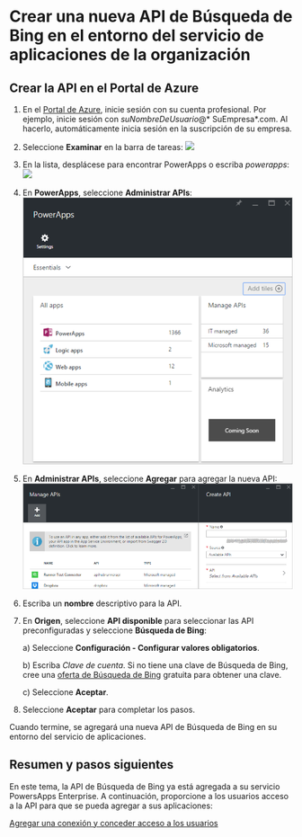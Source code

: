 <properties
	pageTitle="Agregar la API de Búsqueda de Bing a PowerApps Enterprise | Microsoft Azure"
	description="Crear o configurar una nueva API de Búsqueda de Bing en el entorno del servicio de aplicaciones de la organización"
	services=""
    suite="powerapps"
	documentationCenter="" 
	authors="LinhTran"
	manager="gautamt"
	editor=""/>

<tags
   ms.service="powerapps"
   ms.devlang="na"
   ms.topic="article"
   ms.tgt_pltfrm="na"
   ms.workload="na" 
   ms.date="11/25/2015"
   ms.author="litran"/>

# Crear una nueva API de Búsqueda de Bing en el entorno del servicio de aplicaciones de la organización

## Crear la API en el Portal de Azure

1. En el [Portal de Azure](https://portal.azure.com/), inicie sesión con su cuenta profesional. Por ejemplo, inicie sesión con *suNombreDeUsuario*@* SuEmpresa*.com. Al hacerlo, automáticamente inicia sesión en la suscripción de su empresa.
 
2. Seleccione **Examinar** en la barra de tareas: ![][4]

3. En la lista, desplácese para encontrar PowerApps o escriba *powerapps*: ![][5]

4. En **PowerApps**, seleccione **Administrar APIs**: ![Examinar las API registradas][2]

2. En **Administrar APIs**, seleccione **Agregar** para agregar la nueva API: ![Add API][3]

3. Escriba un **nombre** descriptivo para la API.

4. En **Origen**, seleccione **API disponible** para seleccionar las API preconfiguradas y seleccione **Búsqueda de Bing**:

	a) Seleccione **Configuración - Configurar valores obligatorios**.
	
	b) Escriba *Clave de cuenta*. Si no tiene una clave de Búsqueda de Bing, cree una [oferta de Búsqueda de Bing][1] gratuita para obtener una clave.

	c) Seleccione **Aceptar**.

5. Seleccione **Aceptar** para completar los pasos.

Cuando termine, se agregará una nueva API de Búsqueda de Bing en su entorno del servicio de aplicaciones.


## Resumen y pasos siguientes
En este tema, la API de Búsqueda de Bing ya está agregada a su servicio PowersApps Enterprise. A continuación, proporcione a los usuarios acceso a la API para que se pueda agregar a sus aplicaciones:

[Agregar una conexión y conceder acceso a los usuarios](powerapps-manage-api-connection-user-access.md)

<!--References-->
[1]: https://datamarket.azure.com/dataset/bing/search
[2]: ./media/powerapps-create-api-dropbox/browse-to-registered-apis.PNG
[3]: ./media/powerapps-create-api-dropbox/add-api.PNG
[4]: ./media/powerapps-create-api-dropbox/browseall.png
[5]: ./media/powerapps-create-api-dropbox/allresources.png

<!---HONumber=AcomDC_1203_2015-->
